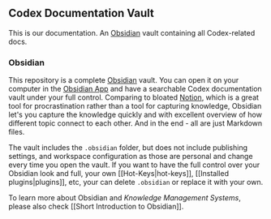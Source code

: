 ## Codex Documentation Vault

This is our documentation. An [Obsidian](https://obsidian.md) vault containing
all Codex-related docs.

### Obsidian

This repository is a complete [Obsidian](https://obsidian.md) vault. You can open it on your computer in the [Obsidian App](https://obsidian.md/download) and have a searchable Codex documentation vault under your full control. Comparing to bloated [Notion](https://www.notion.so), which is a great tool for procrastination rather than a tool for capturing knowledge, Obsidian let's you capture the knowledge quickly and with excellent overview of how different topic connect to each other. And in the end - all are just Markdown files.

The vault includes the `.obsidian` folder, but does not include publishing settings, and workspace configuration as those are personal and change every time you open the vault. If you want to have the full control over your Obsidian look and full, your own [[Hot-Keys|hot-keys]], [[Installed plugins|plugins]], etc, your can delete `.obsidian` or replace it with your own.

To learn more about Obsidian and *Knowledge Management Systems*, please also check [[Short Introduction to Obsidian]].
